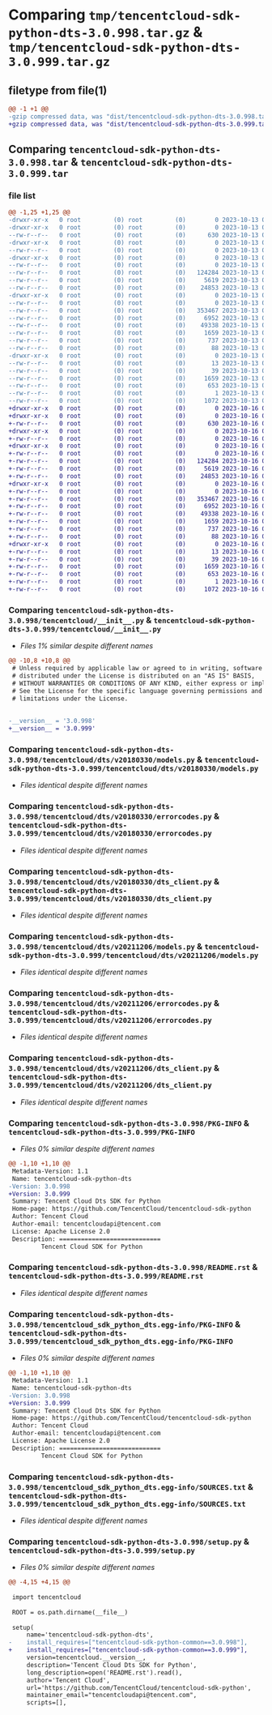 # Comparing `tmp/tencentcloud-sdk-python-dts-3.0.998.tar.gz` & `tmp/tencentcloud-sdk-python-dts-3.0.999.tar.gz`

## filetype from file(1)

```diff
@@ -1 +1 @@
-gzip compressed data, was "dist/tencentcloud-sdk-python-dts-3.0.998.tar", last modified: Fri Oct 13 00:27:12 2023, max compression
+gzip compressed data, was "dist/tencentcloud-sdk-python-dts-3.0.999.tar", last modified: Mon Oct 16 00:26:29 2023, max compression
```

## Comparing `tencentcloud-sdk-python-dts-3.0.998.tar` & `tencentcloud-sdk-python-dts-3.0.999.tar`

### file list

```diff
@@ -1,25 +1,25 @@
-drwxr-xr-x   0 root         (0) root         (0)        0 2023-10-13 00:27:12.000000 tencentcloud-sdk-python-dts-3.0.998/
-drwxr-xr-x   0 root         (0) root         (0)        0 2023-10-13 00:27:12.000000 tencentcloud-sdk-python-dts-3.0.998/tencentcloud/
--rw-r--r--   0 root         (0) root         (0)      630 2023-10-13 00:27:12.000000 tencentcloud-sdk-python-dts-3.0.998/tencentcloud/__init__.py
-drwxr-xr-x   0 root         (0) root         (0)        0 2023-10-13 00:27:12.000000 tencentcloud-sdk-python-dts-3.0.998/tencentcloud/dts/
--rw-r--r--   0 root         (0) root         (0)        0 2023-10-13 00:27:12.000000 tencentcloud-sdk-python-dts-3.0.998/tencentcloud/dts/__init__.py
-drwxr-xr-x   0 root         (0) root         (0)        0 2023-10-13 00:27:12.000000 tencentcloud-sdk-python-dts-3.0.998/tencentcloud/dts/v20180330/
--rw-r--r--   0 root         (0) root         (0)        0 2023-10-13 00:27:12.000000 tencentcloud-sdk-python-dts-3.0.998/tencentcloud/dts/v20180330/__init__.py
--rw-r--r--   0 root         (0) root         (0)   124284 2023-10-13 00:27:12.000000 tencentcloud-sdk-python-dts-3.0.998/tencentcloud/dts/v20180330/models.py
--rw-r--r--   0 root         (0) root         (0)     5619 2023-10-13 00:27:12.000000 tencentcloud-sdk-python-dts-3.0.998/tencentcloud/dts/v20180330/errorcodes.py
--rw-r--r--   0 root         (0) root         (0)    24853 2023-10-13 00:27:12.000000 tencentcloud-sdk-python-dts-3.0.998/tencentcloud/dts/v20180330/dts_client.py
-drwxr-xr-x   0 root         (0) root         (0)        0 2023-10-13 00:27:12.000000 tencentcloud-sdk-python-dts-3.0.998/tencentcloud/dts/v20211206/
--rw-r--r--   0 root         (0) root         (0)        0 2023-10-13 00:27:12.000000 tencentcloud-sdk-python-dts-3.0.998/tencentcloud/dts/v20211206/__init__.py
--rw-r--r--   0 root         (0) root         (0)   353467 2023-10-13 00:27:12.000000 tencentcloud-sdk-python-dts-3.0.998/tencentcloud/dts/v20211206/models.py
--rw-r--r--   0 root         (0) root         (0)     6952 2023-10-13 00:27:12.000000 tencentcloud-sdk-python-dts-3.0.998/tencentcloud/dts/v20211206/errorcodes.py
--rw-r--r--   0 root         (0) root         (0)    49338 2023-10-13 00:27:12.000000 tencentcloud-sdk-python-dts-3.0.998/tencentcloud/dts/v20211206/dts_client.py
--rw-r--r--   0 root         (0) root         (0)     1659 2023-10-13 00:27:12.000000 tencentcloud-sdk-python-dts-3.0.998/PKG-INFO
--rw-r--r--   0 root         (0) root         (0)      737 2023-10-13 00:27:12.000000 tencentcloud-sdk-python-dts-3.0.998/README.rst
--rw-r--r--   0 root         (0) root         (0)       88 2023-10-13 00:27:12.000000 tencentcloud-sdk-python-dts-3.0.998/setup.cfg
-drwxr-xr-x   0 root         (0) root         (0)        0 2023-10-13 00:27:12.000000 tencentcloud-sdk-python-dts-3.0.998/tencentcloud_sdk_python_dts.egg-info/
--rw-r--r--   0 root         (0) root         (0)       13 2023-10-13 00:27:12.000000 tencentcloud-sdk-python-dts-3.0.998/tencentcloud_sdk_python_dts.egg-info/top_level.txt
--rw-r--r--   0 root         (0) root         (0)       39 2023-10-13 00:27:12.000000 tencentcloud-sdk-python-dts-3.0.998/tencentcloud_sdk_python_dts.egg-info/requires.txt
--rw-r--r--   0 root         (0) root         (0)     1659 2023-10-13 00:27:12.000000 tencentcloud-sdk-python-dts-3.0.998/tencentcloud_sdk_python_dts.egg-info/PKG-INFO
--rw-r--r--   0 root         (0) root         (0)      653 2023-10-13 00:27:12.000000 tencentcloud-sdk-python-dts-3.0.998/tencentcloud_sdk_python_dts.egg-info/SOURCES.txt
--rw-r--r--   0 root         (0) root         (0)        1 2023-10-13 00:27:12.000000 tencentcloud-sdk-python-dts-3.0.998/tencentcloud_sdk_python_dts.egg-info/dependency_links.txt
--rw-r--r--   0 root         (0) root         (0)     1072 2023-10-13 00:27:12.000000 tencentcloud-sdk-python-dts-3.0.998/setup.py
+drwxr-xr-x   0 root         (0) root         (0)        0 2023-10-16 00:26:29.000000 tencentcloud-sdk-python-dts-3.0.999/
+drwxr-xr-x   0 root         (0) root         (0)        0 2023-10-16 00:26:29.000000 tencentcloud-sdk-python-dts-3.0.999/tencentcloud/
+-rw-r--r--   0 root         (0) root         (0)      630 2023-10-16 00:26:29.000000 tencentcloud-sdk-python-dts-3.0.999/tencentcloud/__init__.py
+drwxr-xr-x   0 root         (0) root         (0)        0 2023-10-16 00:26:29.000000 tencentcloud-sdk-python-dts-3.0.999/tencentcloud/dts/
+-rw-r--r--   0 root         (0) root         (0)        0 2023-10-16 00:26:29.000000 tencentcloud-sdk-python-dts-3.0.999/tencentcloud/dts/__init__.py
+drwxr-xr-x   0 root         (0) root         (0)        0 2023-10-16 00:26:29.000000 tencentcloud-sdk-python-dts-3.0.999/tencentcloud/dts/v20180330/
+-rw-r--r--   0 root         (0) root         (0)        0 2023-10-16 00:26:29.000000 tencentcloud-sdk-python-dts-3.0.999/tencentcloud/dts/v20180330/__init__.py
+-rw-r--r--   0 root         (0) root         (0)   124284 2023-10-16 00:26:29.000000 tencentcloud-sdk-python-dts-3.0.999/tencentcloud/dts/v20180330/models.py
+-rw-r--r--   0 root         (0) root         (0)     5619 2023-10-16 00:26:29.000000 tencentcloud-sdk-python-dts-3.0.999/tencentcloud/dts/v20180330/errorcodes.py
+-rw-r--r--   0 root         (0) root         (0)    24853 2023-10-16 00:26:29.000000 tencentcloud-sdk-python-dts-3.0.999/tencentcloud/dts/v20180330/dts_client.py
+drwxr-xr-x   0 root         (0) root         (0)        0 2023-10-16 00:26:29.000000 tencentcloud-sdk-python-dts-3.0.999/tencentcloud/dts/v20211206/
+-rw-r--r--   0 root         (0) root         (0)        0 2023-10-16 00:26:29.000000 tencentcloud-sdk-python-dts-3.0.999/tencentcloud/dts/v20211206/__init__.py
+-rw-r--r--   0 root         (0) root         (0)   353467 2023-10-16 00:26:29.000000 tencentcloud-sdk-python-dts-3.0.999/tencentcloud/dts/v20211206/models.py
+-rw-r--r--   0 root         (0) root         (0)     6952 2023-10-16 00:26:29.000000 tencentcloud-sdk-python-dts-3.0.999/tencentcloud/dts/v20211206/errorcodes.py
+-rw-r--r--   0 root         (0) root         (0)    49338 2023-10-16 00:26:29.000000 tencentcloud-sdk-python-dts-3.0.999/tencentcloud/dts/v20211206/dts_client.py
+-rw-r--r--   0 root         (0) root         (0)     1659 2023-10-16 00:26:29.000000 tencentcloud-sdk-python-dts-3.0.999/PKG-INFO
+-rw-r--r--   0 root         (0) root         (0)      737 2023-10-16 00:26:29.000000 tencentcloud-sdk-python-dts-3.0.999/README.rst
+-rw-r--r--   0 root         (0) root         (0)       88 2023-10-16 00:26:29.000000 tencentcloud-sdk-python-dts-3.0.999/setup.cfg
+drwxr-xr-x   0 root         (0) root         (0)        0 2023-10-16 00:26:29.000000 tencentcloud-sdk-python-dts-3.0.999/tencentcloud_sdk_python_dts.egg-info/
+-rw-r--r--   0 root         (0) root         (0)       13 2023-10-16 00:26:29.000000 tencentcloud-sdk-python-dts-3.0.999/tencentcloud_sdk_python_dts.egg-info/top_level.txt
+-rw-r--r--   0 root         (0) root         (0)       39 2023-10-16 00:26:29.000000 tencentcloud-sdk-python-dts-3.0.999/tencentcloud_sdk_python_dts.egg-info/requires.txt
+-rw-r--r--   0 root         (0) root         (0)     1659 2023-10-16 00:26:29.000000 tencentcloud-sdk-python-dts-3.0.999/tencentcloud_sdk_python_dts.egg-info/PKG-INFO
+-rw-r--r--   0 root         (0) root         (0)      653 2023-10-16 00:26:29.000000 tencentcloud-sdk-python-dts-3.0.999/tencentcloud_sdk_python_dts.egg-info/SOURCES.txt
+-rw-r--r--   0 root         (0) root         (0)        1 2023-10-16 00:26:29.000000 tencentcloud-sdk-python-dts-3.0.999/tencentcloud_sdk_python_dts.egg-info/dependency_links.txt
+-rw-r--r--   0 root         (0) root         (0)     1072 2023-10-16 00:26:29.000000 tencentcloud-sdk-python-dts-3.0.999/setup.py
```

### Comparing `tencentcloud-sdk-python-dts-3.0.998/tencentcloud/__init__.py` & `tencentcloud-sdk-python-dts-3.0.999/tencentcloud/__init__.py`

 * *Files 1% similar despite different names*

```diff
@@ -10,8 +10,8 @@
 # Unless required by applicable law or agreed to in writing, software
 # distributed under the License is distributed on an "AS IS" BASIS,
 # WITHOUT WARRANTIES OR CONDITIONS OF ANY KIND, either express or implied.
 # See the License for the specific language governing permissions and
 # limitations under the License.
 
 
-__version__ = '3.0.998'
+__version__ = '3.0.999'
```

### Comparing `tencentcloud-sdk-python-dts-3.0.998/tencentcloud/dts/v20180330/models.py` & `tencentcloud-sdk-python-dts-3.0.999/tencentcloud/dts/v20180330/models.py`

 * *Files identical despite different names*

### Comparing `tencentcloud-sdk-python-dts-3.0.998/tencentcloud/dts/v20180330/errorcodes.py` & `tencentcloud-sdk-python-dts-3.0.999/tencentcloud/dts/v20180330/errorcodes.py`

 * *Files identical despite different names*

### Comparing `tencentcloud-sdk-python-dts-3.0.998/tencentcloud/dts/v20180330/dts_client.py` & `tencentcloud-sdk-python-dts-3.0.999/tencentcloud/dts/v20180330/dts_client.py`

 * *Files identical despite different names*

### Comparing `tencentcloud-sdk-python-dts-3.0.998/tencentcloud/dts/v20211206/models.py` & `tencentcloud-sdk-python-dts-3.0.999/tencentcloud/dts/v20211206/models.py`

 * *Files identical despite different names*

### Comparing `tencentcloud-sdk-python-dts-3.0.998/tencentcloud/dts/v20211206/errorcodes.py` & `tencentcloud-sdk-python-dts-3.0.999/tencentcloud/dts/v20211206/errorcodes.py`

 * *Files identical despite different names*

### Comparing `tencentcloud-sdk-python-dts-3.0.998/tencentcloud/dts/v20211206/dts_client.py` & `tencentcloud-sdk-python-dts-3.0.999/tencentcloud/dts/v20211206/dts_client.py`

 * *Files identical despite different names*

### Comparing `tencentcloud-sdk-python-dts-3.0.998/PKG-INFO` & `tencentcloud-sdk-python-dts-3.0.999/PKG-INFO`

 * *Files 0% similar despite different names*

```diff
@@ -1,10 +1,10 @@
 Metadata-Version: 1.1
 Name: tencentcloud-sdk-python-dts
-Version: 3.0.998
+Version: 3.0.999
 Summary: Tencent Cloud Dts SDK for Python
 Home-page: https://github.com/TencentCloud/tencentcloud-sdk-python
 Author: Tencent Cloud
 Author-email: tencentcloudapi@tencent.com
 License: Apache License 2.0
 Description: ============================
         Tencent Cloud SDK for Python
```

### Comparing `tencentcloud-sdk-python-dts-3.0.998/README.rst` & `tencentcloud-sdk-python-dts-3.0.999/README.rst`

 * *Files identical despite different names*

### Comparing `tencentcloud-sdk-python-dts-3.0.998/tencentcloud_sdk_python_dts.egg-info/PKG-INFO` & `tencentcloud-sdk-python-dts-3.0.999/tencentcloud_sdk_python_dts.egg-info/PKG-INFO`

 * *Files 0% similar despite different names*

```diff
@@ -1,10 +1,10 @@
 Metadata-Version: 1.1
 Name: tencentcloud-sdk-python-dts
-Version: 3.0.998
+Version: 3.0.999
 Summary: Tencent Cloud Dts SDK for Python
 Home-page: https://github.com/TencentCloud/tencentcloud-sdk-python
 Author: Tencent Cloud
 Author-email: tencentcloudapi@tencent.com
 License: Apache License 2.0
 Description: ============================
         Tencent Cloud SDK for Python
```

### Comparing `tencentcloud-sdk-python-dts-3.0.998/tencentcloud_sdk_python_dts.egg-info/SOURCES.txt` & `tencentcloud-sdk-python-dts-3.0.999/tencentcloud_sdk_python_dts.egg-info/SOURCES.txt`

 * *Files identical despite different names*

### Comparing `tencentcloud-sdk-python-dts-3.0.998/setup.py` & `tencentcloud-sdk-python-dts-3.0.999/setup.py`

 * *Files 0% similar despite different names*

```diff
@@ -4,15 +4,15 @@
 
 import tencentcloud
 
 ROOT = os.path.dirname(__file__)
 
 setup(
     name='tencentcloud-sdk-python-dts',
-    install_requires=["tencentcloud-sdk-python-common==3.0.998"],
+    install_requires=["tencentcloud-sdk-python-common==3.0.999"],
     version=tencentcloud.__version__,
     description='Tencent Cloud Dts SDK for Python',
     long_description=open('README.rst').read(),
     author='Tencent Cloud',
     url='https://github.com/TencentCloud/tencentcloud-sdk-python',
     maintainer_email="tencentcloudapi@tencent.com",
     scripts=[],
```

